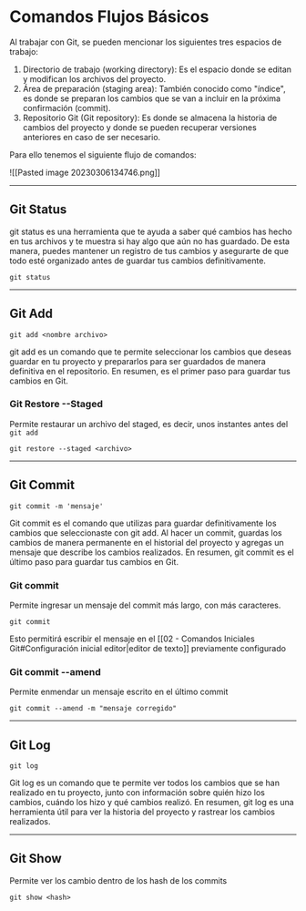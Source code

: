 # Comandos Flujos Básicos 
Al trabajar con Git, se pueden mencionar los siguientes tres espacios de trabajo:

1.  Directorio de trabajo (working directory): Es el espacio donde se editan y modifican los archivos del proyecto.
2.  Área de preparación (staging area): También conocido como "índice", es donde se preparan los cambios que se van a incluir en la próxima confirmación (commit).
3.  Repositorio Git (Git repository): Es donde se almacena la historia de cambios del proyecto y donde se pueden recuperar versiones anteriores en caso de ser necesario.

Para ello tenemos el siguiente flujo de comandos: 

![[Pasted image 20230306134746.png]]

---
## Git Status
git status es una herramienta que te ayuda a saber qué cambios has hecho en tus archivos y te muestra si hay algo que aún no has guardado. De esta manera, puedes mantener un registro de tus cambios y asegurarte de que todo esté organizado antes de guardar tus cambios definitivamente.

```git
git status
```


--- 
## Git Add
```git
git add <nombre archivo>
```
git add es un comando que te permite seleccionar los cambios que deseas guardar en tu proyecto y prepararlos para ser guardados de manera definitiva en el repositorio. En resumen, es el primer paso para guardar tus cambios en Git.

### Git Restore --Staged
Permite restaurar un archivo del staged, es decir, unos instantes antes del `git add` 
```git
git restore --staged <archivo>
```

---
## Git Commit
```git
git commit -m 'mensaje'
```
Git commit es el comando que utilizas para guardar definitivamente los cambios que seleccionaste con git add. Al hacer un commit, guardas los cambios de manera permanente en el historial del proyecto y agregas un mensaje que describe los cambios realizados. En resumen, git commit es el último paso para guardar tus cambios en Git.

### Git commit 
Permite ingresar un mensaje del commit más largo, con más caracteres.
```git
git commit 
```
Esto permitirá escribir el mensaje en el [[02 - Comandos Iniciales Git#Configuración inicial editor|editor de texto]] previamente configurado

### Git commit --amend
Permite enmendar un mensaje escrito en el último commit
```git
git commit --amend -m "mensaje corregido"
```

---
## Git Log

```git 
git log 
```
Git log es un comando que te permite ver todos los cambios que se han realizado en tu proyecto, junto con información sobre quién hizo los cambios, cuándo los hizo y qué cambios realizó. En resumen, git log es una herramienta útil para ver la historia del proyecto y rastrear los cambios realizados.

--- 
## Git Show
Permite ver los cambio dentro de los hash de los commits
```git
git show <hash>
```
